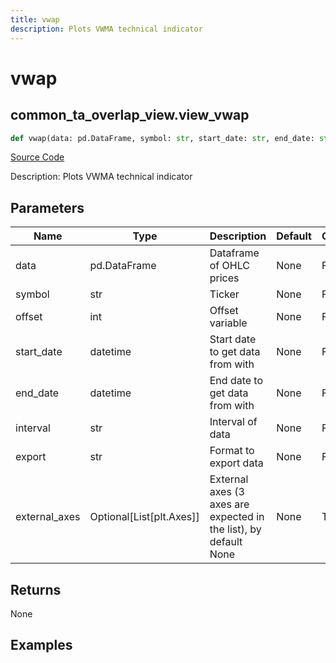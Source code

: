 ```yaml
---
title: vwap
description: Plots VWMA technical indicator
---
```

# vwap

## common_ta_overlap_view.view_vwap

```python
def vwap(data: pd.DataFrame, symbol: str, start_date: str, end_date: str, offset: int, interval: str, export: str, external_axes: Union[List[matplotlib.axes._axes.Axes], NoneType]) -> None:
```
[Source Code](https://github.com/OpenBB-finance/OpenBBTerminal/tree/main/openbb_terminal/common/technical_analysis/overlap_view.py#L120)

Description: Plots VWMA technical indicator

## Parameters

| Name | Type | Description | Default | Optional |
| ---- | ---- | ----------- | ------- | -------- |
| data | pd.DataFrame | Dataframe of OHLC prices | None | False |
| symbol | str | Ticker | None | False |
| offset | int | Offset variable | None | False |
| start_date | datetime | Start date to get data from with | None | False |
| end_date | datetime | End date to get data from with | None | False |
| interval | str | Interval of data | None | False |
| export | str | Format to export data | None | False |
| external_axes | Optional[List[plt.Axes]] | External axes (3 axes are expected in the list), by default None | None | True |

## Returns

None

## Examples

